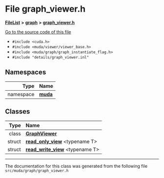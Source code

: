 

# File graph\_viewer.h



[**FileList**](files.md) **>** [**graph**](dir_946c6946a1291bae853a7ff8b793a277.md) **>** [**graph\_viewer.h**](graph__viewer_8h.md)

[Go to the source code of this file](graph__viewer_8h_source.md)



* `#include <cuda.h>`
* `#include <muda/viewer/viewer_base.h>`
* `#include <muda/graph/graph_instantiate_flag.h>`
* `#include "details/graph_viewer.inl"`













## Namespaces

| Type | Name |
| ---: | :--- |
| namespace | [**muda**](namespacemuda.md) <br> |


## Classes

| Type | Name |
| ---: | :--- |
| class | [**GraphViewer**](classmuda_1_1_graph_viewer.md) <br> |
| struct | [**read\_only\_view**](structmuda_1_1read__only__view.md) &lt;typename T&gt;<br> |
| struct | [**read\_write\_view**](structmuda_1_1read__write__view.md) &lt;typename T&gt;<br> |



















































------------------------------
The documentation for this class was generated from the following file `src/muda/graph/graph_viewer.h`

